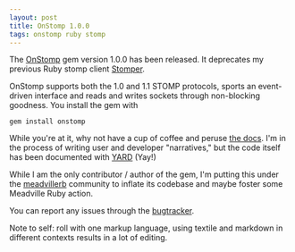 ```yaml
---
layout: post
title: OnStomp 1.0.0
tags: onstomp ruby stomp
---
```

The [OnStomp](https://github.com/meadvillerb/onstomp) gem version 1.0.0 has been
released.  It deprecates my previous Ruby stomp client
[Stomper](https://github.com/iande/stomper).

OnStomp supports both the 1.0 and 1.1 STOMP protocols, sports an event-driven
interface and reads and writes sockets through non-blocking goodness.
You install the gem with

    gem install onstomp


While you're at it, why not have a cup of coffee and peruse
[the docs](http://mdvlrb.com/onstomp).  I'm in the process of writing user
and developer "narratives," but the code itself has been documented with
[YARD](http://yardoc.org/) (Yay!)

While I am the only contributor / author of the gem, I'm putting this under
the [meadvillerb](https://github.com/meadvillerb) community to inflate its
codebase and maybe foster some Meadville Ruby action.

You can report any issues through the
[bugtracker](https://github.com/meadvillerb/onstomp/issues).

Note to self: roll with one markup language, using textile and markdown in
different contexts results in a lot of editing.
